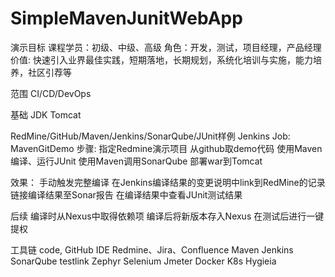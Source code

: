 # SimpleMavenJunitWebApp

演示目标
课程学员：初级、中级、高级
角色：开发，测试，项目经理，产品经理
价值: 快速引入业界最佳实践，短期落地，长期规划，系统化培训与实施，能力培养，社区引荐等

范围
CI/CD/DevOps

基础
JDK
Tomcat

RedMine/GitHub/Maven/Jenkins/SonarQube/JUnit样例
Jenkins Job:
MavenGitDemo
步骤:
指定Redmine演示项目
从github取demo代码
使用Maven编译、运行JUnit
使用Maven调用SonarQube
部署war到Tomcat

效果：
手动触发完整编译
在Jenkins编译结果的变更说明中link到RedMine的记录
链接编译结果至Sonar报告
在编译结果中查看JUnit测试结果

后续
编译时从Nexus中取得依赖项
编译后将新版本存入Nexus
在测试后进行一键提权


工具链
code, GitHub
IDE
Redmine、Jira、Confluence
Maven
Jenkins
SonarQube
testlink
Zephyr
Selenium
Jmeter
Docker
K8s
Hygieia
